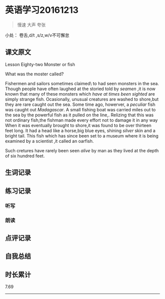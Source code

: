 # 英语学习20161213

> 慢速 大声 夸张

小处： 卷舌,d/t ,s/z,w/v不可懈怠

## 课文原文

Lesson Eighty-two Monster or fish

What was the moster called?

Fishermen and sailors sometimes claimed\ to had seen monsters in the sea.
Though people have often laughed at the storied told by _seamen_ ,it is now known that many of these monsters which _have at times been sighted_ are  simply strange fish.
Ocasionally, unusual creatures are washed to shore,but they are rare caught out the sea.
Some time ago, howerver, a _peculiar_ fish was caught out _Madagascar_.
A small fishing boat was carried miles out to the sea  by the powerful fish  as it pulled on the line,.
Relizing that this was  not  ordinary  fish,the fishman made every effort not to damage it in any way
When it was eventually brought to shore,it was found to be over thirteen feet long.
It had a head like a horse,big blue eyes, shining _silver_ skin  and a bright tail.
This fish which has since been set to a museum  where it is being examined   by a scientist ,it called  an oarfish.
 
Such cretures  have rarely been seen _alive_ by man  as they lived at the depth of six hundred feet. 

## 生词记录

## 练习记录

### 听写

### 朗读

## 点评记录


## 自我总结

## 时长累计
7.69

---
